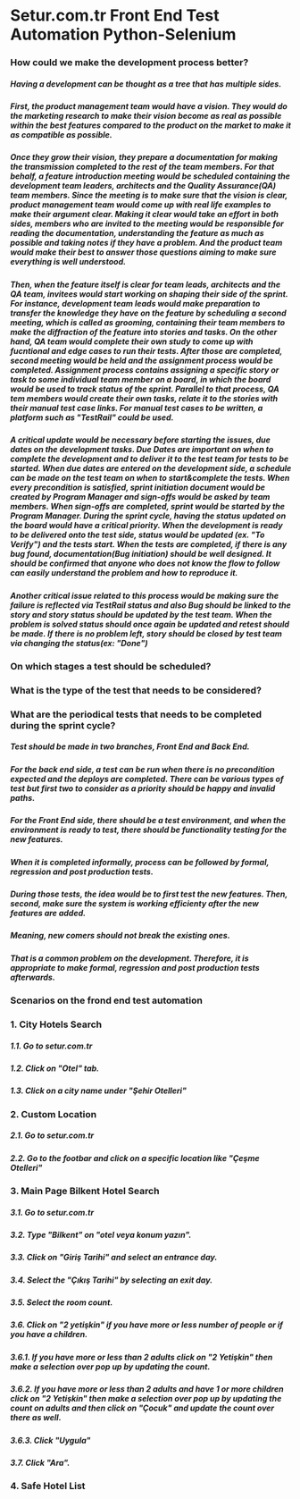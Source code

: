 # Setur.com.tr Front End Test Automation Python-Selenium

### How could we make the development process better?

  ##### Having a development can be thought as a tree that has multiple sides.
  ##### First, the product management team would have a vision. They would do the marketing research to make their vision become as real as possible within the best features compared to the product on the market to make it as compatible as possible.
  ##### Once they grow their vision, they prepare a documentation for making the transmission completed to the rest of the team members. For that behalf, a feature introduction meeting would be scheduled containing the development team leaders, architects and the Quality Assurance(QA) team members. Since the meeting is to make sure that the vision is clear, product management team would come up with real life examples to make their argument clear. Making it clear would take an effort in both sides, members who are invited to the meeting would be responsible for reading the documentation, understanding the feature as much as possible and taking notes if they have a problem. And the product team would make their best to answer those questions aiming to make sure everything is well understood.
  ##### Then, when the feature itself is clear for team leads, architects and the QA team, invitees would start working on shaping their side of the sprint. For instance, development team leads would make preparation to transfer the knowledge they have on the feature by scheduling a second meeting, which is called as grooming, containing their team members to make the diffraction of the feature into stories and tasks. On the other hand, QA team would complete their own study to come up with fucntional and edge cases to run their tests. After those are completed, second meeting would be held and the assignment process would be completed. Assignment process contains assigning a specific story or task to some individual team member on a board, in which the board would be used to track status of the sprint. Parallel to that process, QA tem members would create their own tasks, relate it to the stories with their manual test case links. For manual test cases to be written, a platform such as "TestRail" could be used.
  ##### A critical update would be necessary before starting the issues, due dates on the development tasks. Due Dates are important on when to complete the development and to deliver it to the test team for tests to be started. When due dates are entered on the development side, a schedule can be made on the test team on when to start&complete the tests. When every precondition is satisfied, sprint initiation document would be created by Program Manager and sign-offs would be asked by team members. When sign-offs are completed, sprint would be started by the Program Manager. During the sprint cycle, having the status updated on the board would have a critical priority. When the development is ready to be delivered onto the test side, status would be updated (ex. "To Verify") and the tests start. When the tests are completed, if there is any bug found, documentation(Bug initiation) should be well designed. It should be confirmed that anyone who does not know the flow to follow can easily understand the problem and how to reproduce it.
  ##### Another critical issue related to this process would be making sure the failure is reflected via TestRail status and also Bug should be linked to the story and story status should be updated by the test team. When the problem is solved status should once again be updated and retest should be made. If there is no problem left, story should be closed by test team via changing the status(ex: "Done")
  
 ### On which stages a test should be scheduled?
 ### What is the type of the test that needs to be considered?
 ### What are the periodical tests that needs to be completed during the sprint cycle?
  
   ##### Test should be made in two branches, Front End and Back End.
##### For the back end side, a test can be run when there is no precondition expected and the deploys are completed. There can be various types of test but first two to consider as a priority should be happy and invalid paths.
##### For the Front End side, there should be a test environment, and when the environment is ready to test, there should be functionality testing for the new features.
##### When it is completed informally, process can be followed by formal, regression and post production tests.
##### During those tests, the idea would be to first test the new features. Then, second, make sure the system is working efficienty after the new features are added.
##### Meaning, new comers should not break the existing ones.
##### That is a common problem on the development. Therefore, it is appropriate to make formal, regression and post production tests afterwards.
    
 ### Scenarios on the frond end test automation
 ### 1. City Hotels Search
 ##### 1.1. Go to setur.com.tr
 ##### 1.2. Click on "Otel" tab.
 ##### 1.3. Click on a city name under "Şehir Otelleri"
 ### 2. Custom Location
 ##### 2.1. Go to setur.com.tr
 ##### 2.2. Go to the footbar and click on a specific location like "Çeşme Otelleri"
 ### 3. Main Page Bilkent Hotel Search
 ##### 3.1. Go to setur.com.tr
 ##### 3.2. Type "Bilkent" on "otel veya konum yazın".
 ##### 3.3. Click on "Giriş Tarihi" and select an entrance day.
 ##### 3.4. Select the "Çıkış Tarihi" by selecting an exit day.
 ##### 3.5. Select the room count.
 ##### 3.6. Click on "2 yetişkin" if you have more or less number of people or if you have a children. 
 ##### 3.6.1. If you have more or less than 2 adults click on "2 Yetişkin" then make a selection over pop up by updating the count.
 ##### 3.6.2. If you have more or less than 2 adults and have 1 or more children click on "2 Yetişkin" then make a selection over pop up by updating the count on adults and then click on "Çocuk" and update the count over there as well. 
 ##### 3.6.3. Click "Uygula"
 ##### 3.7. Click "Ara".
 ### 4. Safe Hotel List
 
    
    

